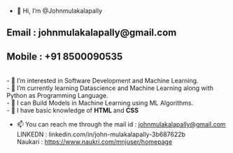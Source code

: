 - 👋 Hi, I’m @Johnmulakalapally
 <h2>Email  : johnmulakalapally@gmail.com</h2>
 <h2>Mobile : +91 8500090535</h2><br>
- 👀 I’m interested in Software Development and Machine Learning.<br>
- 🌱 I’m currently learning Datascience and Machine Learning along with Python as Programming Language.<br>
- 🌱 I can Build Models in Machine Learning using ML Algorithms.<br>
- 👀 I have basic knowledge of <b>HTML </b> and <b> CSS</b><br>
 

- 📫 You can reach me through the mail id : johnmulakalapally@gmail.com<br>
 LINKEDN : linkedin.com/in/john-mulakalapally-3b687622b <br>
 Naukari : https://www.naukri.com/mnjuser/homepage
